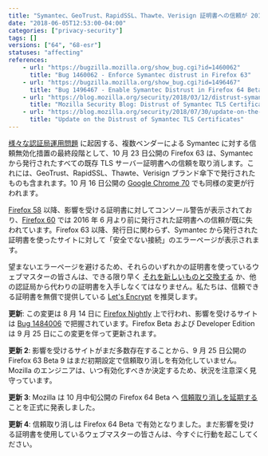 ```yaml
---
title: "Symantec、GeoTrust、RapidSSL、Thawte、Verisign 証明書への信頼が 2018 年 10 月にすべて失われます"
date: "2018-06-05T12:53:00-04:00"
categories: ["privacy-security"]
tags: []
versions: ["64", "68-esr"]
statuses: "affecting"
references:
    - url: "https://bugzilla.mozilla.org/show_bug.cgi?id=1460062"
      title: "Bug 1460062 - Enforce Symantec distrust in Firefox 63"
    - url: "https://bugzilla.mozilla.org/show_bug.cgi?id=1496467"
      title: "Bug 1496467 - Enable Symantec Distrust in Firefox 64 Beta"
    - url: "https://blog.mozilla.org/security/2018/03/12/distrust-symantec-tls-certificates/"
      title: "Mozilla Security Blog: Distrust of Symantec TLS Certificates"
    - url: "https://blog.mozilla.org/security/2018/07/30/update-on-the-distrust-of-symantec-tls-certificates/"
      title: "Update on the Distrust of Symantec TLS Certificates"
---
```

[様々な認証局運用問題](https://wiki.mozilla.org/CA:Symantec_Issues) に起因する、複数ベンダーによる Symantec に対する信頼無効化措置の最終段階として、10 月 23 日公開の Firefox 63 は、Symantec から発行されたすべての既存 TLS サーバー証明書への信頼を取り消します。これには、GeoTrust、RapidSSL、Thawte、Verisign ブランド傘下で発行されたものも含まれます。10 月 16 日公開の [Google Chrome 70](https://developers-jp.googleblog.com/2018/04/distrust-of-symantec-pki-immediate.html) でも同様の変更が行われます。

[Firefox 58](https://www.fxsitecompat.dev/ja/docs/2018/symantec-issued-certificates-will-soon-be-distrusted/) 以降、影響を受ける証明書に対してコンソール警告が表示されており、[Firefox 60](https://www.fxsitecompat.dev/ja/docs/2018/symantec-certificates-issued-before-june-2016-are-now-distrusted/) では 2016 年 6 月より前に発行された証明書への信頼が既に失われています。Firefox 63 以降、発行日に関わらず、Symantec から発行された証明書を使ったサイトに対して「安全でない接続」のエラーページが表示されます。

望まないエラーページを避けるため、それらのいずれかの証明書を使っているウェブマスターの皆さんは、できる限り早く [それを新しいものと交換する](https://www.symantec.com/connect/ja/blogs/symantec-ssltls) か、他の認証局から代わりの証明書を入手しなくてはなりません。私たちは、信頼できる証明書を無償で提供している [Let's Encrypt](https://letsencrypt.org/) を推奨します。

**更新**: この変更は 8 月 14 日に [Firefox Nightly](https://blog.nightly.mozilla.org/2018/08/14/symantec-distrust-in-firefox-nightly-63/) 上で行われ、影響を受けるサイトは [Bug 1484006](https://bugzilla.mozilla.org/show_bug.cgi?id=1484006) で把握されています。Firefox Beta および Developer Edition は 9 月 25 日にこの変更を伴って更新されます。

**更新 2**: 影響を受けるサイトがまだ多数存在することから、9 月 25 日公開の Firefox 63 Beta 9 はまだ初期設定で信頼取り消しを有効化していません。Mozilla のエンジニアは、いつ有効化すべきか決定するため、状況を注意深く見守っています。

**更新 3**: Mozilla は 10 月中旬公開の Firefox 64 Beta へ [信頼取り消しを延期する](https://blog.mozilla.org/security/2018/10/10/delaying-further-symantec-tls-certificate-distrust/) ことを正式に発表しました。

**更新 4**: 信頼取り消しは Firefox 64 Beta で有効となりました。まだ影響を受ける証明書を使用しているウェブマスターの皆さんは、今すぐに行動を起こしてください。
